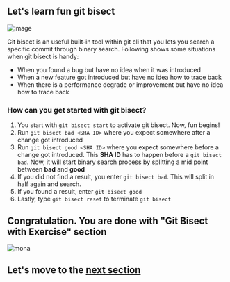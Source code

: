 ## Let's learn fun git bisect

![image](https://user-images.githubusercontent.com/5396174/187117321-7cb8adce-c4de-4e4f-a2d7-4f207da42b01.png)


Git bisect is an useful built-in tool within git cli that you lets you search a specific commit through binary search. Following shows some situations when git bisect is handy:

- When you found a bug but have no idea when it was introduced
- When a new feature got introduced but have no idea how to trace back
- When there is a performance degrade or improvement but have no idea how to trace back


### How can you get started with git bisect?

1. You start with `git bisect start` to activate git bisect. Now, fun begins!
2. Run `git bisect bad <SHA ID>` where you expect somewhere after a change got introduced
3. Run `git bisect good <SHA ID>` where you expect somewhere before a change got introduced. This **SHA ID** has to happen before a `git bisect bad`. Now, it will start binary search process by splitting a mid point between **bad** and **good**
4. If you did not find a result, you enter `git bisect bad`. This will split in half again and search.
5. If you found a result, enter `git bisect good`
6. Lastly, type `git bisect reset` to terminate `git bisect`


## Congratulation. You are done with "Git Bisect with Exercise" section

![mona](https://user-images.githubusercontent.com/5396174/187010589-a9cbdd9f-f9eb-4e3b-bac0-4abeb8714e8d.png) 

## Let's move to the [next section](9_ExtraTopic_GitMigrate.md)